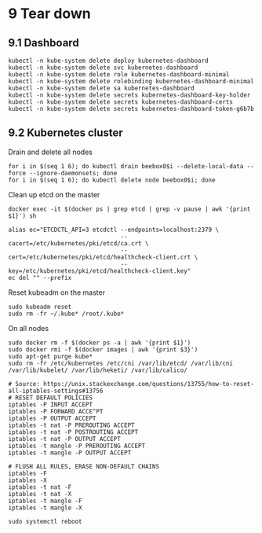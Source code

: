# 9 Tear down

## 9.1 Dashboard

    kubectl -n kube-system delete deploy kubernetes-dashboard
    kubectl -n kube-system delete svc kubernetes-dashboard
    kubectl -n kube-system delete role kubernetes-dashboard-minimal
    kubectl -n kube-system delete rolebinding kubernetes-dashboard-minimal
    kubectl -n kube-system delete sa kubernetes-dashboard
    kubectl -n kube-system delete secrets kubernetes-dashboard-key-holder
    kubectl -n kube-system delete secrets kubernetes-dashboard-certs
    kubectl -n kube-system delete secrets kubernetes-dashboard-token-g6b7b  

## 9.2 Kubernetes cluster

Drain and delete all nodes

    for i in $(seq 1 6); do kubectl drain beebox0$i --delete-local-data --force --ignore-daemonsets; done
    for i in $(seq 1 6); do kubectl delete node beebox0$i; done

Clean up etcd on the master

    docker exec -it $(docker ps | grep etcd | grep -v pause | awk '{print $1}') sh

    alias ec="ETCDCTL_API=3 etcdctl --endpoints=localhost:2379 \
                                    --cacert=/etc/kubernetes/pki/etcd/ca.crt \
                                    --cert=/etc/kubernetes/pki/etcd/healthcheck-client.crt \
                                    --key=/etc/kubernetes/pki/etcd/healthcheck-client.key"
    ec del "" --prefix

Reset kubeadm on the master

    sudo kubeadm reset
    sudo rm -fr ~/.kube* /root/.kube*

On all nodes

    sudo docker rm -f $(docker ps -a | awk '{print $1}')
    sudo docker rmi -f $(docker images | awk '{print $3}')
    sudo apt-get purge kube*
    sudo rm -fr /etc/kubernetes /etc/cni /var/lib/etcd/ /var/lib/cni /var/lib/kubelet/ /var/lib/heketi/ /var/lib/calico/ 
    
    # Source: https://unix.stackexchange.com/questions/13755/how-to-reset-all-iptables-settings#13756
    # RESET DEFAULT POLICIES
    iptables -P INPUT ACCEPT
    iptables -P FORWARD ACCE^PT
    iptables -P OUTPUT ACCEPT
    iptables -t nat -P PREROUTING ACCEPT
    iptables -t nat -P POSTROUTING ACCEPT
    iptables -t nat -P OUTPUT ACCEPT
    iptables -t mangle -P PREROUTING ACCEPT
    iptables -t mangle -P OUTPUT ACCEPT

    # FLUSH ALL RULES, ERASE NON-DEFAULT CHAINS
    iptables -F
    iptables -X
    iptables -t nat -F
    iptables -t nat -X
    iptables -t mangle -F
    iptables -t mangle -X

    sudo systemctl reboot
